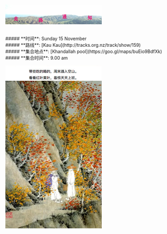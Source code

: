 ![skyline](_images/skyline2.png)

<br/>
##### **时间**: Sunday 15 November
<br/>
##### **路线**: [Kau Kau](http://tracks.org.nz/track/show/159)
<br/>
##### **集合地点**: [Khandallah pool](https://goo.gl/maps/buEio9BdfXk)
<br/>
##### **集合时间**: 9.00 am

![laoshu_hate_working](_images/laoshu_hate_working.jpg)
